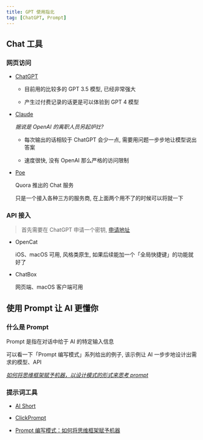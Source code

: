 ```yaml
---
title: GPT 使用指北
tag: [ChatGPT, Prompt]
---
```


## Chat 工具

### 网页访问

- [ChatGPT](https://chat.openai.com/)

  - 目前用的比较多的 GPT 3.5 模型, 已经非常强大

  - 产生过付费记录的话更是可以体验到 GPT 4 模型

- [Claude](https://claude.ai/chats)

  *据说是 OpenAI 的离职人员另起炉灶?*

  - 每次输出的话相较于 ChatGPT 会少一点, 需要用问题一步步地让模型说出答案

  - 速度很快, 没有 OpenAI 那么严格的访问限制

- [Poe](https://poe.com)

  Quora 推出的 Chat 服务

  只是一个接入各种三方的服务商, 在上面两个用不了的时候可以将就一下

### API 接入

> 首先需要在 ChatGPT 申请一个密钥, [申请地址](https://platform.openai.com/account/api-keys)

- OpenCat

  iOS、macOS 可用, 风格类原生, 如果后续能加一个「全局快捷键」的功能就好了

- ChatBox

  网页端、macOS 客户端可用

## 使用 Prompt 让 AI 更懂你

### 什么是 Prompt

Prompt 是指在对话中给于 AI 的特定输入信息

可以看一下「Prompt 编写模式」系列给出的例子, 该示例让 AI 一步步地设计出需求的模型、API

[*如何将思维框架赋予机器，以设计模式的形式来思考 prompt*](http://prompt-patterns.phodal.com/ddd.sample.html)

### 提示词工具

- [AI Short](https://www.aishort.top/?tags=code)

- [ClickPrompt](https://www.clickprompt.org)

- [Prompt 编写模式：如何将思维框架赋予机器](https://github.com/prompt-engineering/prompt-patterns)
